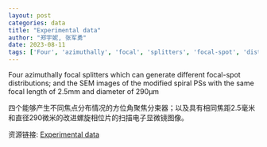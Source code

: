 ```yaml
---
layout: post
categories: data
title: "Experimental data"
author: "郑宇妮, 张军勇"
date: 2023-08-11
tags: ['Four', 'azimuthally', 'focal', 'splitters', 'focal-spot', 'distributions', 'SEM', 'images', 'modified', 'spiral', 'PSs', 'focal', 'length', '2.5mm', 'diameter', '290μm']
---
```


Four azimuthally focal splitters which can generate different focal-spot distributions; and the SEM images of the modified spiral PSs with the same focal length of 2.5mm and diameter of 290μm

四个能够产生不同焦点分布情况的方位角聚焦分束器；以及具有相同焦距2.5毫米和直径290微米的改进螺旋相位片的扫描电子显微镜图像。

资源链接: [Experimental data](https://doi.org/10.57760/sciencedb.10053)
